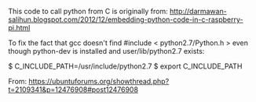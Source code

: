 This code to call python from C is originally from:
http://darmawan-salihun.blogspot.com/2012/12/embedding-python-code-in-c-raspberry-pi.html


To fix the fact that gcc doesn't find #include < python2.7/Python.h >
even though python-dev is installed and user/lib/python2.7 exists:

$ C_INCLUDE_PATH=/usr/include/python2.7
$ export C_INCLUDE_PATH

From:
https://ubuntuforums.org/showthread.php?t=2109341&p=12476908#post12476908 

